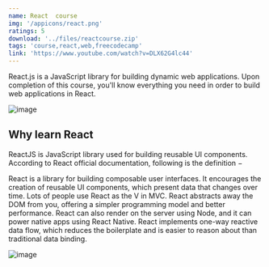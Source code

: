 ```yaml
---
name: React  course
img: '/appicons/react.png'
ratings: 5
download: '../files/reactcourse.zip'
tags: 'course,react,web,freecodecamp'
link: 'https://www.youtube.com/watch?v=DLX62G4lc44'
---
```


React.js is a JavaScript library for building dynamic web applications. Upon completion of this course, you'll know everything you need in order to build web applications in React.

<img src="../../screenshots/Reactcourse/ss2.png" alt="image" >

## Why learn React

ReactJS is JavaScript library used for building reusable UI components. According to React official documentation, following is the definition −

React is a library for building composable user interfaces. It encourages the creation of reusable UI components, which present data that changes over time. Lots of people use React as the V in MVC. React abstracts away the DOM from you, offering a simpler programming model and better performance. React can also render on the server using Node, and it can power native apps using React Native. React implements one-way reactive data flow, which reduces the boilerplate and is easier to reason about than traditional data binding.

<img src="../../screenshots/Reactcourse/ss1.png" alt="image" >
